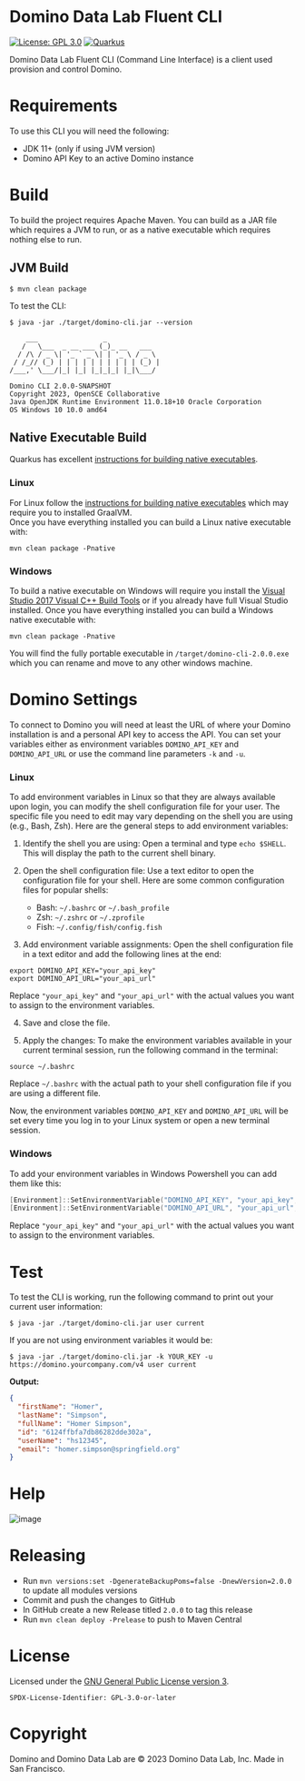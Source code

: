 # Domino Data Lab Fluent CLI

[![License: GPL 3.0](https://img.shields.io/badge/License-GPL3-red.svg?style=for-the-badge)](https://opensource.org/license/gpl-3-0/)
[![Quarkus](https://img.shields.io/badge/quarkus-power-blue?logo=quarkus&style=for-the-badge)](https://github.com/quarkusio/quarkus)


Domino Data Lab Fluent CLI (Command Line Interface) is a client used provision and control Domino.

# Requirements

To use this CLI you will need the following:

- JDK 11+ (only if using JVM version)
- Domino API Key to an active Domino instance

# Build

To build the project requires Apache Maven.  You can build as a JAR file which requires a JVM to run, or as a native executable which requires nothing else to run.

## JVM Build

```shell
$ mvn clean package
```

To test the CLI:

```shell
$ java -jar ./target/domino-cli.jar --version

    ___                _
   /   \___  _ __ ___ (_)_ __   ___
  / /\ / _ \| '_ ` _ \| | '_ \ / _ \
 / /_// (_) | | | | | | | | | | (_) |
/___,' \___/|_| |_| |_|_|_| |_|\___/

Domino CLI 2.0.0-SNAPSHOT
Copyright 2023, OpenSCE Collaborative
Java OpenJDK Runtime Environment 11.0.18+10 Oracle Corporation
OS Windows 10 10.0 amd64
```

## Native Executable Build

Quarkus has excellent [instructions for building native executables](https://quarkus.io/guides/building-native-image).

### Linux

For Linux follow the [instructions for building native executables](https://quarkus.io/guides/building-native-image) which may require you to installed GraalVM.  
Once you have everything installed you can build a Linux native executable with:

```shell
mvn clean package -Pnative
```

### Windows

To build a native executable on Windows will require you install the [Visual Studio 2017 Visual C++ Build Tools](https://aka.ms/vs/15/release/vs_buildtools.exe) or if you already have full Visual Studio installed.
Once you have everything installed you can build a Windows native executable with:

```shell
mvn clean package -Pnative
```

You will find the fully portable executable in `/target/domino-cli-2.0.0.exe` which you can rename and move to any other windows machine.

# Domino Settings

To connect to Domino you will need at least the URL of where your Domino installation is and a personal API key to
access the API. You can set your variables either as environment variables `DOMINO_API_KEY` and `DOMINO_API_URL` or use
the command line parameters `-k` and `-u`.

### Linux

To add environment variables in Linux so that they are always available upon login, you can modify the shell configuration file for your user. The specific file you need to edit may vary depending on the shell you are using (e.g., Bash, Zsh). Here are the general steps to add environment variables:

1. Identify the shell you are using: Open a terminal and type `echo $SHELL`. This will display the path to the current shell binary.

2. Open the shell configuration file: Use a text editor to open the configuration file for your shell. Here are some common configuration files for popular shells:
   - Bash: `~/.bashrc` or `~/.bash_profile`
   - Zsh: `~/.zshrc` or `~/.zprofile`
   - Fish: `~/.config/fish/config.fish`

3. Add environment variable assignments: Open the shell configuration file in a text editor and add the following lines at the end:

```shell
export DOMINO_API_KEY="your_api_key"
export DOMINO_API_URL="your_api_url"
```

Replace `"your_api_key"` and `"your_api_url"` with the actual values you want to assign to the environment variables.

4. Save and close the file.

5. Apply the changes: To make the environment variables available in your current terminal session, run the following command in the terminal:

```shell
source ~/.bashrc
```

Replace `~/.bashrc` with the actual path to your shell configuration file if you are using a different file.

Now, the environment variables `DOMINO_API_KEY` and `DOMINO_API_URL` will be set every time you log in to your Linux system or open a new terminal session.

### Windows

To add your environment variables in Windows Powershell you can add them like this:

```powershell
[Environment]::SetEnvironmentVariable("DOMINO_API_KEY", "your_api_key", "User")
[Environment]::SetEnvironmentVariable("DOMINO_API_URL", "your_api_url", "User")
```
Replace `"your_api_key"` and `"your_api_url"` with the actual values you want to assign to the environment variables.

# Test
To test the CLI is working, run the following command to print out your current user information:

```shell
$ java -jar ./target/domino-cli.jar user current
```

If you are not using environment variables it would be:

```shell
$ java -jar ./target/domino-cli.jar -k YOUR_KEY -u https://domino.yourcompany.com/v4 user current
```

**Output:**
```json
{
  "firstName": "Homer",
  "lastName": "Simpson",
  "fullName": "Homer Simpson",
  "id": "6124ffbfa7db86282dde302a",
  "userName": "hs12345",
  "email": "homer.simpson@springfield.org"
}
```

# Help
![image](https://user-images.githubusercontent.com/4399574/155019857-986e31e4-abc0-4eda-9e96-3ed39c746119.png)

# Releasing

- Run `mvn versions:set -DgenerateBackupPoms=false -DnewVersion=2.0.0` to update all modules versions
- Commit and push the changes to GitHub
- In GitHub create a new Release titled `2.0.0` to tag this release
- Run `mvn clean deploy -Prelease` to push to Maven Central

# License

Licensed under the [GNU General Public License version 3](https://opensource.org/license/gpl-3-0/).

`SPDX-License-Identifier: GPL-3.0-or-later`

# Copyright

Domino and Domino Data Lab are © 2023 Domino Data Lab, Inc. Made in San Francisco. 
